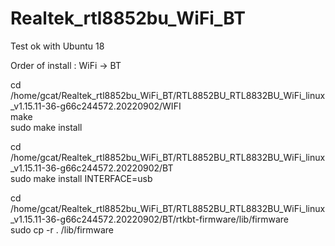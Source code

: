 # Realtek_rtl8852bu_WiFi_BT

Test ok with Ubuntu 18  
  
Order of install : WiFi -> BT  
    
cd /home/gcat/Realtek_rtl8852bu_WiFi_BT/RTL8852BU_RTL8832BU_WiFi_linux_v1.15.11-36-g66c244572.20220902/WIFI  
make  
sudo make install  
  
cd /home/gcat/Realtek_rtl8852bu_WiFi_BT/RTL8852BU_RTL8832BU_WiFi_linux_v1.15.11-36-g66c244572.20220902/BT  
sudo make install INTERFACE=usb  
  
cd /home/gcat/Realtek_rtl8852bu_WiFi_BT/RTL8852BU_RTL8832BU_WiFi_linux_v1.15.11-36-g66c244572.20220902/BT/rtkbt-firmware/lib/firmware  
sudo cp -r . /lib/firmware  
